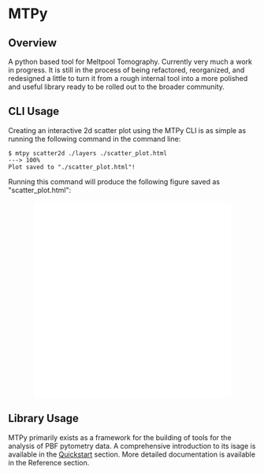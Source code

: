 # MTPy

## Overview

A python based tool for Meltpool Tomography. Currently very much a work in progress.
It is still in the process of being refactored, reorganized, and redesigned a little
to turn it from a rough internal tool into a more polished and useful library ready
to be rolled out to the broader community.

## CLI Usage

Creating an interactive 2d scatter plot using the MTPy CLI is as simple as running the
following command in the command line:
<!-- termynal -->
```
$ mtpy scatter2d ./layers ./scatter_plot.html
---> 100%
Plot saved to "./scatter_plot.html"!
```

Running this command will produce the following figure saved as "scatter_plot.html":

<div align="center">
    <iframe src="./assets/example_plot.html" height="400px" width="400px" frameborder="0" scrolling="no" margin="auto" text-align="center"></iframe>
</div>


## Library Usage

MTPy primarily exists as a framework for the building of tools for the analysis of PBF
pytometry data. A comprehensive introduction to its isage is available in the [Quickstart](./quickstart.md)
section. More detailed documentation is available in the Reference section.
